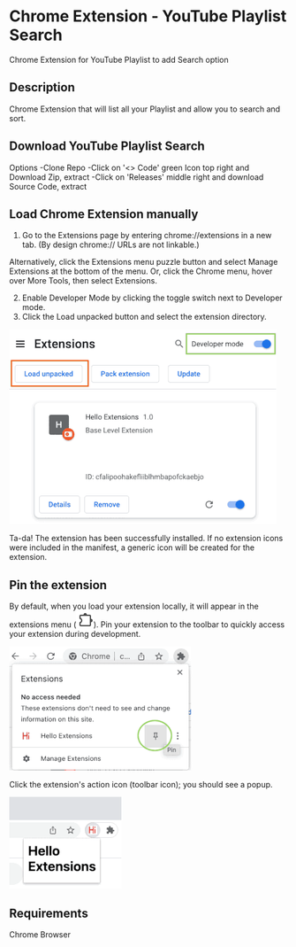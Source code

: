 # Chrome Extension - YouTube Playlist Search

Chrome Extension for YouTube Playlist to add Search option

## Description

Chrome Extension that will list all your Playlist and allow you to search and sort.

## Download YouTube Playlist Search

Options
-Clone Repo
-Click on '<> Code' green Icon top right and Download Zip, extract
-Click on 'Releases' middle right and download Source Code, extract

## Load Chrome Extension manually

1.  Go to the Extensions page by entering chrome://extensions in a new tab. (By design chrome:// URLs are not linkable.)

Alternatively, click the Extensions menu puzzle button and select Manage Extensions at the bottom of the menu.
Or, click the Chrome menu, hover over More Tools, then select Extensions.

2.  Enable Developer Mode by clicking the toggle switch next to Developer mode.
3.  Click the Load unpacked button and select the extension directory.

![Load Extension Example](readme-assets/extensions-instructions-1.png)

Ta-da! The extension has been successfully installed. If no extension icons were included in the manifest, a generic icon will be created for the extension.

## Pin the extension

By default, when you load your extension locally, it will appear in the extensions menu (![Extensions Icon](readme-assets/extensions-instructions-2.png)).
Pin your extension to the toolbar to quickly access your extension during development.

![Pin Extension Example](readme-assets/extensions-instructions-3.png)

Click the extension's action icon (toolbar icon); you should see a popup.

![Extension View Example](readme-assets/extensions-instructions-4.png)

## Requirements

Chrome Browser
